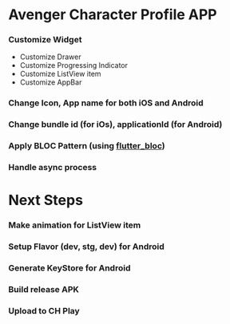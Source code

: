 # Avenger Character Profile APP



### Customize Widget

  - Customize Drawer
  - Customize Progressing Indicator
  - Customize ListView item
  - Customize AppBar
 
### Change Icon, App name for both iOS and Android
### Change bundle id (for iOs), applicationId (for Android)
### Apply BLOC Pattern (using [flutter_bloc](https://pub.dev/packages/flutter_bloc))
### Handle async process


# Next Steps
### Make animation for ListView item
### Setup Flavor (dev, stg, dev) for Android
### Generate KeyStore for Android
### Build release APK
### Upload to CH Play

